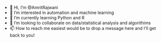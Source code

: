 - 👋 Hi, I’m @AmritRajwani
- 👀 I’m interested in automation and machine learning
- 🌱 I’m currently learning Python and R
- 💞️ I’m looking to collaborate on data/statistical analysis and algorithims
- 📫 How to reach me easiest would be to drop a message here and I'll get back to you!

<!---
AmritRajwani/AmritRajwani is a ✨ special ✨ repository because its `README.md` (this file) appears on your GitHub profile.
You can click the Preview link to take a look at your changes.
--->

